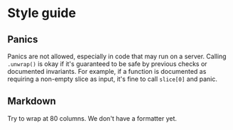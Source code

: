 # Style guide

## Panics

Panics are not allowed, especially in code that may run on a server. Calling
`.unwrap()` is okay if it's guaranteed to be safe by previous checks or
documented invariants. For example, if a function is documented as requiring
a non-empty slice as input, it's fine to call `slice[0]` and panic.

## Markdown

Try to wrap at 80 columns. We don't have a formatter yet.
